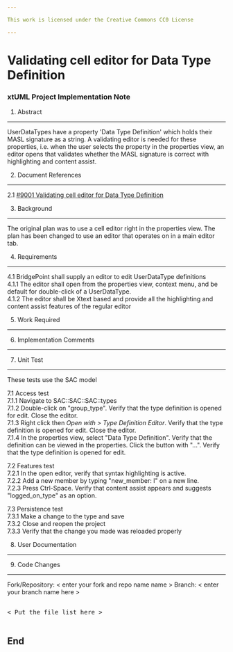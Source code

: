 ```yaml
---

This work is licensed under the Creative Commons CC0 License

---
```


# Validating cell editor for Data Type Definition
### xtUML Project Implementation Note

1. Abstract
-----------
UserDataTypes have a property 'Data Type Definition' which holds their MASL
signature as a string. A validating editor is needed for these properties, i.e.
when the user selects the property in the properties view, an editor opens that
validates whether the MASL signature is correct with highlighting and content
assist.

2. Document References
----------------------
<a id="2.1"></a>2.1 [#9001 Validating cell editor for Data Type Definition](https://support.onefact.net/issues/9001)  

3. Background
-------------
The original plan was to use a cell editor right in the properties view. The
plan has been changed to use an editor that operates on in a main editor tab.

4. Requirements
---------------
4.1 BridgePoint shall supply an editor to edit UserDataType definitions  
4.1.1 The editor shall open from the properties view, context menu, and be
default for double-click of a UserDataType.  
4.1.2 The editor shall be Xtext based and provide all the highlighting and
content assist features of the regular editor  

5. Work Required
----------------

6. Implementation Comments
--------------------------

7. Unit Test
------------

These tests use the SAC model

7.1 Access test  
7.1.1 Navigate to SAC::SAC::SAC::types  
7.1.2 Double-click on "group_type". Verify that the type definition is
opened for edit. Close the editor.  
7.1.3 Right click then _Open with > Type Definition Editor_. Verify that the
type definition is opened for edit. Close the editor.  
7.1.4 In the properties view, select "Data Type Definition". Verify that the
definition can be viewed in the properties. Click the button with "...". Verify
that the type definition is opened for edit.  

7.2 Features test  
7.2.1 In the open editor, verify that syntax highlighting is active.  
7.2.2 Add a new member by typing "new_member: l" on a new line.  
7.2.3 Press Ctrl-Space. Verify that content assist appears and suggests
"logged_on_type" as an option.

7.3 Persistence test  
7.3.1 Make a change to the type and save  
7.3.2 Close and reopen the project  
7.3.3 Verify that the change you made was reloaded properly  

8. User Documentation
---------------------

9. Code Changes
---------------
Fork/Repository: < enter your fork and repo name name >
Branch: < enter your branch name here >

<pre>

< Put the file list here >

</pre>

End
---

